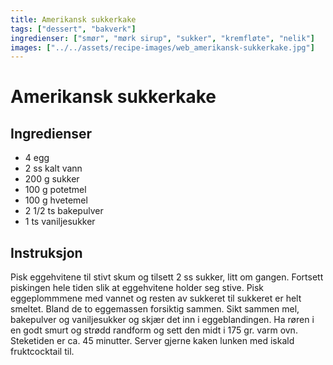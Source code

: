 ```yaml
---
title: Amerikansk sukkerkake
tags: ["dessert", "bakverk"]
ingredienser: ["smør", "mørk sirup", "sukker", "kremfløte", "nelik"]
images: ["../../assets/recipe-images/web_amerikansk-sukkerkake.jpg"]
---
```


# Amerikansk sukkerkake

## Ingredienser

- 4 egg
- 2 ss kalt vann
- 200 g sukker
- 100 g potetmel
- 100 g hvetemel
- 2 1/2 ts bakepulver
- 1 ts vaniljesukker

## Instruksjon

Pisk eggehvitene til stivt skum og tilsett 2 ss sukker, litt om gangen. Fortsett piskingen hele tiden slik at eggehvitene holder seg stive. Pisk eggeplommmene med vannet og resten av sukkeret til sukkeret er helt smeltet. Bland de to eggemassen forsiktig sammen. Sikt sammen mel, bakepulver og vaniljesukker og skjær det inn i eggeblandingen. Ha røren i en godt smurt og strødd randform og sett den midt i 175 gr. varm ovn. Steketiden er ca. 45 minutter. Server gjerne kaken lunken med iskald fruktcocktail til.

